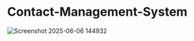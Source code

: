 # Contact-Management-System

![Screenshot 2025-06-06 144932](https://github.com/user-attachments/assets/d630fd66-e4cf-43db-9e44-482eedd3496a)

